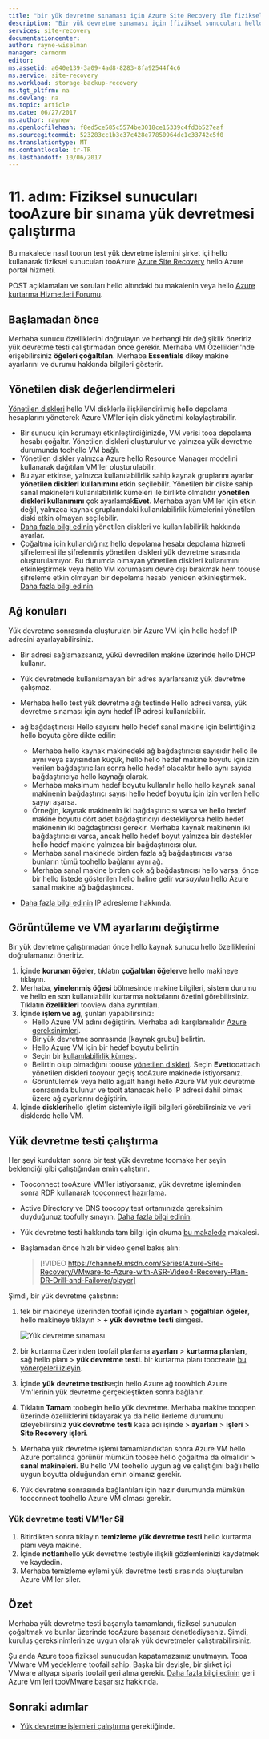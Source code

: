 ```yaml
---
title: "bir yük devretme sınaması için Azure Site Recovery ile fiziksel sunucu çoğaltma tooAzure aaaRun | Microsoft Docs"
description: "Bir yük devretme sınaması için [fiziksel sunucuları hello Azure Site Recovery hizmetini kullanarak tooAzure çoğaltılıyor. çalıştırmak için gereken hello adımları özetler"
services: site-recovery
documentationcenter: 
author: rayne-wiselman
manager: carmonm
editor: 
ms.assetid: a640e139-3a09-4ad8-8283-8fa92544f4c6
ms.service: site-recovery
ms.workload: storage-backup-recovery
ms.tgt_pltfrm: na
ms.devlang: na
ms.topic: article
ms.date: 06/27/2017
ms.author: raynew
ms.openlocfilehash: f8ed5ce585c5574be3018ce15339c4fd3b527eaf
ms.sourcegitcommit: 523283cc1b3c37c428e77850964dc1c33742c5f0
ms.translationtype: MT
ms.contentlocale: tr-TR
ms.lasthandoff: 10/06/2017
---
```

# <a name="step-11-run-a-test-failover-of-physical-servers-tooazure"></a>11. adım: Fiziksel sunucuları tooAzure bir sınama yük devretmesi çalıştırma

Bu makalede nasıl toorun test yük devretme işlemini şirket içi hello kullanarak fiziksel sunucuları tooAzure [Azure Site Recovery](site-recovery-overview.md) hello Azure portal hizmeti.

POST açıklamaları ve soruları hello altındaki bu makalenin veya hello [Azure kurtarma Hizmetleri Forumu](https://social.msdn.microsoft.com/forums/azure/home?forum=hypervrecovmgr).


## <a name="before-you-start"></a>Başlamadan önce

Merhaba sunucu özelliklerini doğrulayın ve herhangi bir değişiklik öneririz yük devretme testi çalıştırmadan önce gerekir. Merhaba VM Özellikleri'nde erişebilirsiniz **öğeleri çoğaltılan**. Merhaba **Essentials** dikey makine ayarlarını ve durumu hakkında bilgileri gösterir.

## <a name="managed-disk-considerations"></a>Yönetilen disk değerlendirmeleri

[Yönetilen diskleri](../virtual-machines/windows/managed-disks-overview.md) hello VM disklerle ilişkilendirilmiş hello depolama hesaplarını yöneterek Azure VM'ler için disk yönetimi kolaylaştırabilir. 

- Bir sunucu için korumayı etkinleştirdiğinizde, VM verisi tooa depolama hesabı çoğaltır. Yönetilen diskleri oluşturulur ve yalnızca yük devretme durumunda toohello VM bağlı.
- Yönetilen diskler yalnızca Azure hello Resource Manager modelini kullanarak dağıtılan VM'ler oluşturulabilir.  
- Bu ayar etkinse, yalnızca kullanılabilirlik sahip kaynak gruplarını ayarlar **yönetilen diskleri kullanımını** etkin seçilebilir. Yönetilen bir diske sahip sanal makineleri kullanılabilirlik kümeleri ile birlikte olmalıdır **yönetilen diskleri kullanımını** çok ayarlamak**Evet**. Merhaba ayarı VM'ler için etkin değil, yalnızca kaynak gruplarındaki kullanılabilirlik kümelerini yönetilen diski etkin olmayan seçilebilir.
- [Daha fazla bilgi edinin](https://docs.microsoft.com/azure/virtual-machines/windows/manage-availability#use-managed-disks-for-vms-in-an-availability-set) yönetilen diskleri ve kullanılabilirlik hakkında ayarlar.
- Çoğaltma için kullandığınız hello depolama hesabı depolama hizmeti şifrelemesi ile şifrelenmiş yönetilen diskleri yük devretme sırasında oluşturulamıyor. Bu durumda olmayan yönetilen diskleri kullanımını etkinleştirmek veya hello VM korumasını devre dışı bırakmak hem toouse şifreleme etkin olmayan bir depolama hesabı yeniden etkinleştirmek. [Daha fazla bilgi edinin](https://docs.microsoft.com/azure/storage/storage-managed-disks-overview#managed-disks-and-encryption).


## <a name="network-considerations"></a>Ağ konuları

Yük devretme sonrasında oluşturulan bir Azure VM için hello hedef IP adresini ayarlayabilirsiniz.

- Bir adresi sağlamazsanız, yükü devredilen makine üzerinde hello DHCP kullanır.
- Yük devretmede kullanılamayan bir adres ayarlarsanız yük devretme çalışmaz.
- Merhaba hello test yük devretme ağı testinde Hello adresi varsa, yük devretme sınaması için aynı hedef IP adresi kullanılabilir.
- ağ bağdaştırıcısı Hello sayısını hello hedef sanal makine için belirttiğiniz hello boyuta göre dikte edilir:

     - Merhaba hello kaynak makinedeki ağ bağdaştırıcısı sayısıdır hello ile aynı veya sayısından küçük, hello hello hedef makine boyutu için izin verilen bağdaştırıcıları sonra hello hedef olacaktır hello aynı sayıda bağdaştırıcıya hello kaynağı olarak.
     - Merhaba maksimum hedef boyutu kullanılır hello hello kaynak sanal makinenin bağdaştırıcı sayısı hello hedef boyutu için izin verilen hello sayıyı aşarsa.
     - Örneğin, kaynak makinenin iki bağdaştırıcısı varsa ve hello hedef makine boyutu dört adet bağdaştırıcıyı destekliyorsa hello hedef makinenin iki bağdaştırıcısı gerekir. Merhaba kaynak makinenin iki bağdaştırıcısı varsa, ancak hello hedef boyut yalnızca bir destekler hello hedef makine yalnızca bir bağdaştırıcısı olur.     
   - Merhaba sanal makinede birden fazla ağ bağdaştırıcısı varsa bunların tümü toohello bağlanır aynı ağ.
   - Merhaba sanal makine birden çok ağ bağdaştırıcısı hello varsa, önce bir hello listede gösterilen hello haline gelir *varsayılan* hello Azure sanal makine ağ bağdaştırıcısı.
 - [Daha fazla bilgi edinin](vmware-walkthrough-network.md) IP adresleme hakkında.



## <a name="view-and-modify-vm-settings"></a>Görüntüleme ve VM ayarlarını değiştirme

Bir yük devretme çalıştırmadan önce hello kaynak sunucu hello özelliklerini doğrulamanızı öneririz.

1. İçinde **korunan öğeler**, tıklatın **çoğaltılan öğeler**ve hello makineye tıklayın.
2. Merhaba, **yinelenmiş öğesi** bölmesinde makine bilgileri, sistem durumu ve hello en son kullanılabilir kurtarma noktalarını özetini görebilirsiniz. Tıklatın **özellikleri** tooview daha ayrıntıları.
3. İçinde **işlem ve ağ**, şunları yapabilirsiniz:
    - Hello Azure VM adını değiştirin. Merhaba adı karşılamalıdır [Azure gereksinimleri](site-recovery-support-matrix-to-azure.md#failed-over-azure-vm-requirements).
    - Bir yük devretme sonrasında [kaynak grubu] belirtin.
    - Hello Azure VM için bir hedef boyutu belirtin
    - Seçin bir [kullanılabilirlik kümesi](../virtual-machines/windows/tutorial-availability-sets.md).
    - Belirtin olup olmadığını toouse [yönetilen diskleri](#managed-disk-considerations). Seçin **Evet**tooattach yönetilen diskleri tooyour geçiş tooAzure makinede istiyorsanız.
    - Görüntülemek veya hello ağ/alt hangi hello Azure VM yük devretme sonrasında bulunur ve tooit atanacak hello IP adresi dahil olmak üzere ağ ayarlarını değiştirin.
4. İçinde **diskleri**hello işletim sistemiyle ilgili bilgileri görebilirsiniz ve veri disklerde hello VM.

## <a name="run-a-test-failover"></a>Yük devretme testi çalıştırma

Her şeyi kurduktan sonra bir test yük devretme toomake her şeyin beklendiği gibi çalıştığından emin çalıştırın.

- Tooconnect tooAzure VM'ler istiyorsanız, yük devretme işleminden sonra RDP kullanarak [tooconnect hazırlama](site-recovery-test-failover-to-azure.md#prepare-to-connect-to-azure-vms-after-failover).
 - Active Directory ve DNS toocopy test ortamınızda gereksinim duyduğunuz toofully sınayın. [Daha fazla bilgi edinin](site-recovery-active-directory.md#test-failover-considerations).
 - Yük devretme testi hakkında tam bilgi için okuma [bu makalede](site-recovery-test-failover-to-azure.md) makalesi.
- Başlamadan önce hızlı bir video genel bakış alın:

     
     >[!VIDEO https://channel9.msdn.com/Series/Azure-Site-Recovery/VMware-to-Azure-with-ASR-Video4-Recovery-Plan-DR-Drill-and-Failover/player]

Şimdi, bir yük devretme çalıştırın:

1. tek bir makineye üzerinden toofail içinde **ayarları** > **çoğaltılan öğeler**, hello makineye tıklayın > **+ yük devretme testi** simgesi.

    ![Yük devretme sınaması](./media/physical-walkthrough-test-failover/test-failover.png)

2. bir kurtarma üzerinden toofail planlama **ayarları** > **kurtarma planları**, sağ hello planı > **yük devretme testi**. bir kurtarma planı toocreate [bu yönergeleri izleyin](site-recovery-create-recovery-plans.md).  

3. İçinde **yük devretme testi**seçin hello Azure ağ toowhich Azure Vm'lerinin yük devretme gerçekleştikten sonra bağlanır.

4. Tıklatın **Tamam** toobegin hello yük devretme. Merhaba makine tooopen üzerinde özelliklerini tıklayarak ya da hello ilerleme durumunu izleyebilirsiniz **yük devretme testi** kasa adı işinde > **ayarları** > **işleri**  >  **Site Recovery işleri**.

5. Merhaba yük devretme işlemi tamamlandıktan sonra Azure VM hello Azure portalında görünür mümkün toosee hello çoğaltma da olmalıdır > **sanal makineleri**. Bu hello VM toohello uygun ağ ve çalıştığını bağlı hello uygun boyutta olduğundan emin olmanız gerekir.

6. Yük devretme sonrasında bağlantıları için hazır durumunda mümkün tooconnect toohello Azure VM olması gerekir.

### <a name="delete-test-failover-vms"></a>Yük devretme testi VM'ler Sil

1. Bitirdikten sonra tıklayın **temizleme yük devretme testi** hello kurtarma planı veya makine.
2. İçinde **notları**hello yük devretme testiyle ilişkili gözlemlerinizi kaydetmek ve kaydedin.
3. Merhaba temizleme eylemi yük devretme testi sırasında oluşturulan Azure VM'ler siler.

## <a name="summary"></a>Özet

Merhaba yük devretme testi başarıyla tamamlandı, fiziksel sunucuları çoğaltmak ve bunlar üzerinde tooAzure başarısız denetlediyseniz. Şimdi, kuruluş gereksinimlerinize uygun olarak yük devretmeler çalıştırabilirsiniz. 

Şu anda Azure tooa fiziksel sunucudan kapatamazsınız unutmayın. Tooa VMware VM yedekleme toofail sahip. Başka bir deyişle, bir şirket içi VMware altyapı sipariş toofail geri alma gerekir. [Daha fazla bilgi edinin](site-recovery-failback-azure-to-vmware.md) geri Azure Vm'leri tooVMware başarısız hakkında.


## <a name="next-steps"></a>Sonraki adımlar

- [Yük devretme işlemleri çalıştırma](site-recovery-failover.md) gerektiğinde.
